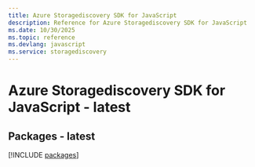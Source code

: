 ```yaml
---
title: Azure Storagediscovery SDK for JavaScript
description: Reference for Azure Storagediscovery SDK for JavaScript
ms.date: 10/30/2025
ms.topic: reference
ms.devlang: javascript
ms.service: storagediscovery
---
```

# Azure Storagediscovery SDK for JavaScript - latest
## Packages - latest
[!INCLUDE [packages](storagediscovery-index.md)]